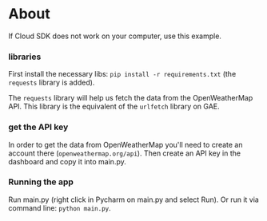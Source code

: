 # About

If Cloud SDK does not work on your computer, use this example. 

### libraries

First install the necessary libs: `pip install -r requirements.txt` (the `requests` library is added).

The `requests` library will help us fetch the data from the OpenWeatherMap API. This library is the equivalent of the 
`urlfetch` library on GAE.

### get the API key

In order to get the data from OpenWeatherMap you'll need to create an account there (`openweathermap.org/api`). Then 
create an API key in the dashboard and copy it into main.py.

### Running the app

Run main.py (right click in Pycharm on main.py and select Run). Or run it via command line: `python main.py`.